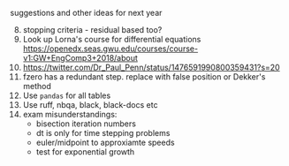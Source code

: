 suggestions and other ideas for next year

8.  stopping criteria - residual based too?
14. Look up Lorna's course for differential equations https://openedx.seas.gwu.edu/courses/course-v1:GW+EngComp3+2018/about
15. https://twitter.com/Dr_Paul_Penn/status/1476591990800359431?s=20
19. fzero has a redundant step. replace with false position or Dekker's method
21. Use `pandas` for all tables
22. Use ruff, nbqa, black, black-docs etc
23. exam misunderstandings:
    - bisection iteration numbers
    - dt is only for time stepping problems
    - euler/midpoint to approxiamte speeds
    - test for exponential growth
